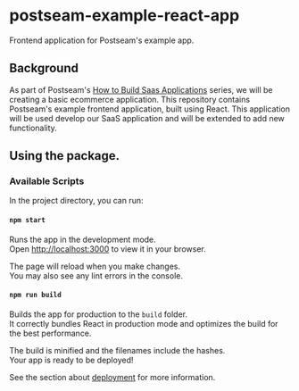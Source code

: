 # postseam-example-react-app
Frontend application for Postseam's example app.


## Background
As part of Postseam's
[How to Build Saas Applications](https://blog.postseam.com/tag/how-to-build-saas-applications/) series, we will be
creating a basic ecommerce application. This repository contains Postseam's example frontend application, built using React. 
This application will be used develop our SaaS application and will be extended to add new functionality. 

## Using the package.

### Available Scripts

In the project directory, you can run:

#### `npm start`

Runs the app in the development mode.\
Open [http://localhost:3000](http://localhost:3000) to view it in your browser.

The page will reload when you make changes.\
You may also see any lint errors in the console.


#### `npm run build`

Builds the app for production to the `build` folder.\
It correctly bundles React in production mode and optimizes the build for the best performance.

The build is minified and the filenames include the hashes.\
Your app is ready to be deployed!

See the section about [deployment](https://facebook.github.io/create-react-app/docs/deployment) for more information.
